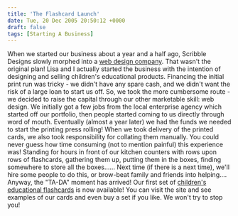 ```yaml
---
title: 'The Flashcard Launch'
date: Tue, 20 Dec 2005 20:50:12 +0000
draft: false
tags: [Starting A Business]
---
```


When we started our business about a year and a half ago, Scribble Designs slowly morphed into a [web design company](http://www.scribbledesigns.co.uk). That wasn't the original plan! Lisa and I actually started the business with the intention of designing and selling children's educational products. Financing the initial print run was tricky - we didn't have any spare cash, and we didn't want the risk of a large loan to start us off. So, we took the more cumbersome route - we decided to raise the capital through our other marketable skill: web design. We initially got a few jobs from the local enterprise agency which started off our portfolio, then people started coming to us directly through word of mouth. Eventually (almost a year later) we had the funds we needed to start the printing press rolling! When we took delivery of the printed cards, we also took responsibility for collating them manually. You could never guess how time consuming (not to mention painful) this experience was! Standing for hours in front of our kitchen counters with rows upon rows of flashcards, gathering them up, putting them in the boxes, finding somewhere to store all the boxes...... Next time (if there is a next time), we'll hire some people to do this, or brow-beat family and friends into helping.... Anyway, the "TA-DA" moment has arrived! Our first set of [children's educational flashcards](http://www.scribbledesigns.co.uk/educational-products/) is now available! You can visit the site and see examples of our cards and even buy a set if you like. We won't try to stop you!
